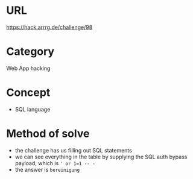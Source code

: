 # URL
https://hack.arrrg.de/challenge/98
# Category
Web App hacking
# Concept
* SQL language
# Method of solve
* the challenge has us filling out SQL statements
* we can see everything in the table by supplying the SQL auth bypass payload, which is `' or 1=1 -- -`
* the answer is `bereinigung`
